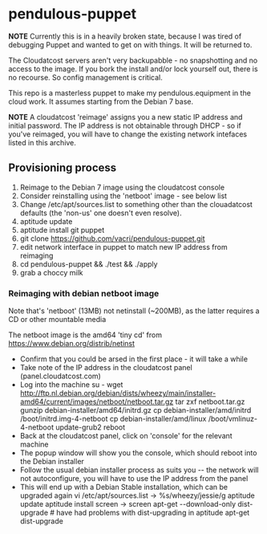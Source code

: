 pendulous-puppet
================

__NOTE__ Currently this is in a heavily broken state, because I was tired of debugging Puppet and wanted to get on with things. It will be returned to.

The Cloudatcost servers aren't very backupabble - no snapshotting and no access to the image. If you bork the install and/or lock yourself out, there is no recourse. So config management is critical.

This repo is a masterless puppet to make my pendulous.equipment in the cloud work. It assumes starting from the Debian 7 base.

__NOTE__ A cloudatcost 'reimage' assigns you a new static IP address and initial password. The IP address is not obtainable through DHCP - so if you've reimaged, you will have to change the existing network intefaces listed in this archive.



## Provisioning process

1. Reimage to the Debian 7 image using the cloudatcost console
1. Consider reinstalling using the 'netboot' image - see below list
1. Change /etc/apt/sources.list to something other than the clouadatcost defaults (the 'non-us' one doesn't even resolve).
1. aptitude update
1. aptitude install git puppet
1. git clone https://github.com/vacri/pendulous-puppet.git
1. edit network interface in puppet to match new IP address from reimaging 
1. cd pendulous-puppet && ./test && ./apply
1. grab a choccy milk



### Reimaging with debian netboot image
Note that's 'netboot' (13MB) not netinstall (~200MB), as the latter requires a CD or other mountable media

The netboot image is the amd64 'tiny cd' from https://www.debian.org/distrib/netinst

- Confirm that you could be arsed in the first place - it will take a while
- Take note of the IP address in the cloudatcost panel (panel.cloudatcost.com)
- Log into the machine
	su -
	wget http://ftp.nl.debian.org/debian/dists/wheezy/main/installer-amd64/current/images/netboot/netboot.tar.gz
	tar zxf netboot.tar.gz
	gunzip debian-installer/amd64/initrd.gz
	cp debian-installer/amd/initrd /boot/initrd.img-4-netboot
	cp debian-installer/amd/linux /boot/vmlinuz-4-netboot
	update-grub2
	reboot
- Back at the cloudatcost panel, click on 'console' for the relevant machine
- The popup window will show you the console, which should reboot into the Debian installer
- Follow the usual debian installer process as suits you
-- the network will not autoconfigure, you will have to use the IP address from the panel 
- This will end up with a Debian Stable installation, which can be upgraded again
	vi /etc/apt/sources.list  ->   %s/wheezy/jessie/g
	aptitude update
	aptitude install screen  ->  screen
	apt-get --download-only dist-upgrade     # have had problems with dist-upgrading in aptitude
	apt-get dist-upgrade

